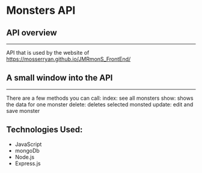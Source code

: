 # Monsters API

## **API overview**

---

API that is used by the website of https://mosserryan.github.io/JMRmonS_FrontEnd/

## **A small window into the API**

---

There are a few methods you can call:
index: see all monsters
show: shows the data for one monster
delete: deletes selected monsted
update: edit and save monster

## Technologies Used:

- JavaScript
- mongoDb
- Node.js
- Express.js
